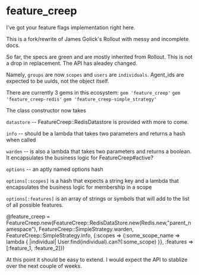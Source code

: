 feature_creep
=============

I've got your feature flags implementation right here.

This is a fork/rewrite of James Golick's Rollout with messy and incomplete docs.

So far, the specs are green and are mostly inherited from Rollout.
This is not a drop in replacement. The API has aleadey changed.

Namely, `groups` are now `scopes` and `users` are `individuals`.
Agent_ids are expected to be uuids, not the object itself.

There are currently 3 gems in this ecosystem:
`gem 'feature_creep'`
`gem 'feature_creep-redis'`
`gem 'feature_creep-simple_strategy'`

The class constructor now takes

`datastore` -- FeatureCreep::RedisDatastore is provided with more to come.

`info` -- should be a lambda that takes two parameters and returns a hash when called

`warden` -- is also a lambda that takes two parameters and returns a boolean. It encapsulates the business logic for FeatureCreep#active?

`options` -- an aptly named options hash

`options[:scopes]` is a hash that expects a string key and a lambda that encapsulates the business logic for membership in a scope

`options[:features]` is an array of strings or symbols that will add  to the list of all possible features.

@feature_creep = FeatureCreep.new(FeatureCreep::RedisDataStore.new(Redis.new,"parent_namespace"),
                                  FeatureCreep::SimpleStrategy.warden,
                                  FeatureCreep::SimpleStrategy.info,
                                  {:scopes => {:some_scope_name => lambda { |individual| User.find(individual).can?(:some_scope) }}, :features => [:feature_1, :feature_2]})

At this point it should be easy to extend.
I would expect the API to stablize over the next couple of weeks.

